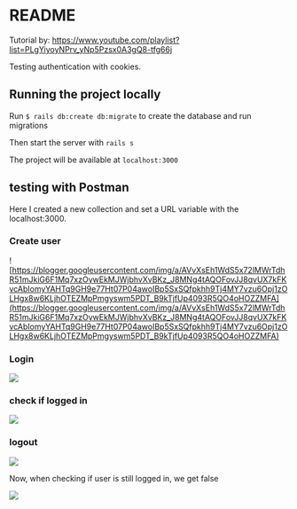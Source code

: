 # README

Tutorial by: https://www.youtube.com/playlist?list=PLgYiyoyNPrv_yNp5Pzsx0A3gQ8-tfg66j

Testing authentication with cookies.

## Running the project locally

Run ```$ rails db:create db:migrate``` to create the database and run migrations

Then start the server with ``` rails s ```

The project will be available at ``` localhost:3000 ```

## testing with Postman

Here I created a new collection and set a URL variable with the localhost:3000.

### Create user

![https://blogger.googleusercontent.com/img/a/AVvXsEh1WdS5x72lMWrTdhR51mJkiG6F1Mq7xzOywEkMJWjbhvXvBKz_J8MNg4tAQOFovJJ8qvUX7kFKvcAbIomyYAHTq9GH9e77Ht07P04awoIBp5SxSQfpkhh9Tj4MY7vzu6Opj1zOLHgx8w6KLjhOTEZMpPmgyswm5PDT_B9kTjfUp4093R5QO4oHOZZMFA](https://blogger.googleusercontent.com/img/a/AVvXsEh1WdS5x72lMWrTdhR51mJkiG6F1Mq7xzOywEkMJWjbhvXvBKz_J8MNg4tAQOFovJJ8qvUX7kFKvcAbIomyYAHTq9GH9e77Ht07P04awoIBp5SxSQfpkhh9Tj4MY7vzu6Opj1zOLHgx8w6KLjhOTEZMpPmgyswm5PDT_B9kTjfUp4093R5QO4oHOZZMFA)


### Login

![](https://blogger.googleusercontent.com/img/a/AVvXsEh9Wswrzx52T8TFDeFVaTDJMZXkPNpwVvvto5P17hVy5Xg77mXGOuh5-LiZ-jBUjsJl3nwRy94E-2MJBj-bEfESr_Ttu_wYIhKawvs4Y9N03Vn97YMIW5ugbKi5VCNeW4KiyI-IOHZ24ooyxwFf3wMgDO-QjG7fAjUUFeEHdSkR3vJBr1aodg3lMX8G9A)

### check if logged in

![](https://blogger.googleusercontent.com/img/a/AVvXsEhHe458_Np3K8d2uTlnR58KuezK3xICPtRzxdrKeds2dnBwenLiNJkjIvgTpnEhR17MOcv-F5f2ppDXDuH7oGSYUoFB9p_9FcKOh0yCuw6ul0J83zol4I2Qn-cINnhtcI_AhXW39evpK3e7XXkgYfmn6G0ewFKmI4az94bDH1qqFjfQ-ZgaiLOUdKrBcw)

### logout

![](https://blogger.googleusercontent.com/img/a/AVvXsEi1WmVuJp2WtNhrem7EFA27_zCTWqA29X04k5PvlBmqppFGeX6I55VzIAY2gnbRaCmr8GT6r4rTA3h7cohCSNke5eO_61XzNhlrtQ26ZqwiAqDg6vk6IsIuLGD7evRAQpKQeFlR0OPwW0fesV1aMTAz4cd2KDdKP5pt0zS05I0_0jZrvlf5D5R2fG9-Rw)

Now, when checking if user is still logged in, we get false

![](https://blogger.googleusercontent.com/img/a/AVvXsEjQIxqe0IrKuJ7mgTyaD1Qj47CkqlAJfVNObDv1N5leT_vS1dy2FVLC0NPBTflLUGgvHng64CV-eprfQP8y_oW5JfcCjqRbM5IgVr3yYvwSR45Gg43uH52N7VsnBxV5j7I3rNQTIqqzbvDYMmzpRAXaTgx7oXJIYl6jov1-v3zr5en14atUYn5hxE0I3A)

